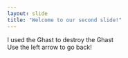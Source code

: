 ```yaml
---
layout: slide
title: "Welcome to our second slide!"
---
```

I used the Ghast to destroy the Ghast   
Use the left arrow to go back!

